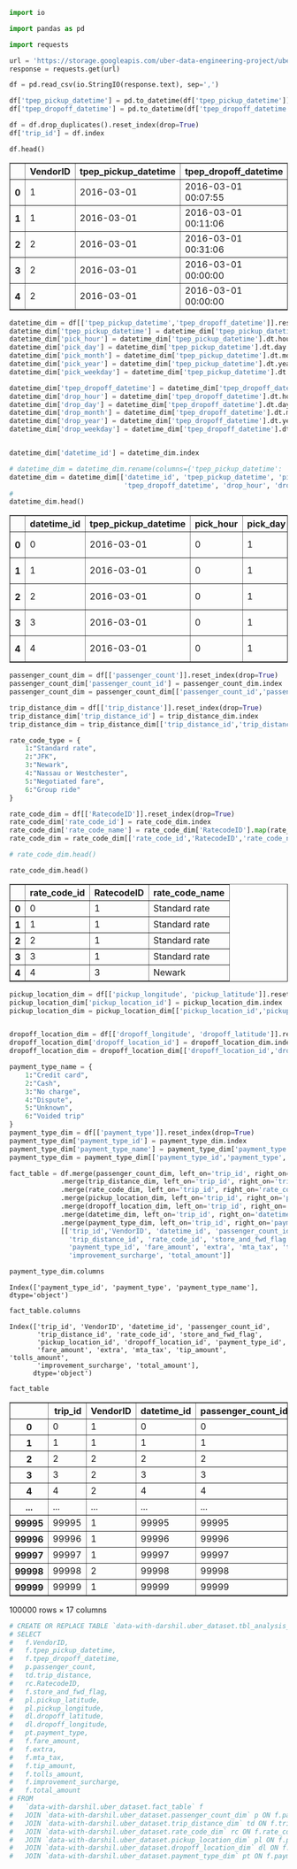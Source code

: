 ```python
import io
```


```python
import pandas as pd
```


```python
import requests
```


```python
url = 'https://storage.googleapis.com/uber-data-engineering-project/uber_data.csv'
response = requests.get(url)
```


```python
df = pd.read_csv(io.StringIO(response.text), sep=',')
```


```python
df['tpep_pickup_datetime'] = pd.to_datetime(df['tpep_pickup_datetime'])
df['tpep_dropoff_datetime'] = pd.to_datetime(df['tpep_dropoff_datetime'])
```


```python
df = df.drop_duplicates().reset_index(drop=True)
df['trip_id'] = df.index
```


```python
df.head()
```




<div>
<style scoped>
    .dataframe tbody tr th:only-of-type {
        vertical-align: middle;
    }

    .dataframe tbody tr th {
        vertical-align: top;
    }

    .dataframe thead th {
        text-align: right;
    }
</style>
<table border="1" class="dataframe">
  <thead>
    <tr style="text-align: right;">
      <th></th>
      <th>VendorID</th>
      <th>tpep_pickup_datetime</th>
      <th>tpep_dropoff_datetime</th>
      <th>passenger_count</th>
      <th>trip_distance</th>
      <th>pickup_longitude</th>
      <th>pickup_latitude</th>
      <th>RatecodeID</th>
      <th>store_and_fwd_flag</th>
      <th>dropoff_longitude</th>
      <th>dropoff_latitude</th>
      <th>payment_type</th>
      <th>fare_amount</th>
      <th>extra</th>
      <th>mta_tax</th>
      <th>tip_amount</th>
      <th>tolls_amount</th>
      <th>improvement_surcharge</th>
      <th>total_amount</th>
      <th>trip_id</th>
    </tr>
  </thead>
  <tbody>
    <tr>
      <th>0</th>
      <td>1</td>
      <td>2016-03-01</td>
      <td>2016-03-01 00:07:55</td>
      <td>1</td>
      <td>2.50</td>
      <td>-73.976746</td>
      <td>40.765152</td>
      <td>1</td>
      <td>N</td>
      <td>-74.004265</td>
      <td>40.746128</td>
      <td>1</td>
      <td>9.0</td>
      <td>0.5</td>
      <td>0.5</td>
      <td>2.05</td>
      <td>0.00</td>
      <td>0.3</td>
      <td>12.35</td>
      <td>0</td>
    </tr>
    <tr>
      <th>1</th>
      <td>1</td>
      <td>2016-03-01</td>
      <td>2016-03-01 00:11:06</td>
      <td>1</td>
      <td>2.90</td>
      <td>-73.983482</td>
      <td>40.767925</td>
      <td>1</td>
      <td>N</td>
      <td>-74.005943</td>
      <td>40.733166</td>
      <td>1</td>
      <td>11.0</td>
      <td>0.5</td>
      <td>0.5</td>
      <td>3.05</td>
      <td>0.00</td>
      <td>0.3</td>
      <td>15.35</td>
      <td>1</td>
    </tr>
    <tr>
      <th>2</th>
      <td>2</td>
      <td>2016-03-01</td>
      <td>2016-03-01 00:31:06</td>
      <td>2</td>
      <td>19.98</td>
      <td>-73.782021</td>
      <td>40.644810</td>
      <td>1</td>
      <td>N</td>
      <td>-73.974541</td>
      <td>40.675770</td>
      <td>1</td>
      <td>54.5</td>
      <td>0.5</td>
      <td>0.5</td>
      <td>8.00</td>
      <td>0.00</td>
      <td>0.3</td>
      <td>63.80</td>
      <td>2</td>
    </tr>
    <tr>
      <th>3</th>
      <td>2</td>
      <td>2016-03-01</td>
      <td>2016-03-01 00:00:00</td>
      <td>3</td>
      <td>10.78</td>
      <td>-73.863419</td>
      <td>40.769814</td>
      <td>1</td>
      <td>N</td>
      <td>-73.969650</td>
      <td>40.757767</td>
      <td>1</td>
      <td>31.5</td>
      <td>0.0</td>
      <td>0.5</td>
      <td>3.78</td>
      <td>5.54</td>
      <td>0.3</td>
      <td>41.62</td>
      <td>3</td>
    </tr>
    <tr>
      <th>4</th>
      <td>2</td>
      <td>2016-03-01</td>
      <td>2016-03-01 00:00:00</td>
      <td>5</td>
      <td>30.43</td>
      <td>-73.971741</td>
      <td>40.792183</td>
      <td>3</td>
      <td>N</td>
      <td>-74.177170</td>
      <td>40.695053</td>
      <td>1</td>
      <td>98.0</td>
      <td>0.0</td>
      <td>0.0</td>
      <td>0.00</td>
      <td>15.50</td>
      <td>0.3</td>
      <td>113.80</td>
      <td>4</td>
    </tr>
  </tbody>
</table>
</div>




```python
datetime_dim = df[['tpep_pickup_datetime','tpep_dropoff_datetime']].reset_index(drop=True)
datetime_dim['tpep_pickup_datetime'] = datetime_dim['tpep_pickup_datetime']
datetime_dim['pick_hour'] = datetime_dim['tpep_pickup_datetime'].dt.hour
datetime_dim['pick_day'] = datetime_dim['tpep_pickup_datetime'].dt.day
datetime_dim['pick_month'] = datetime_dim['tpep_pickup_datetime'].dt.month
datetime_dim['pick_year'] = datetime_dim['tpep_pickup_datetime'].dt.year
datetime_dim['pick_weekday'] = datetime_dim['tpep_pickup_datetime'].dt.weekday

datetime_dim['tpep_dropoff_datetime'] = datetime_dim['tpep_dropoff_datetime']
datetime_dim['drop_hour'] = datetime_dim['tpep_dropoff_datetime'].dt.hour
datetime_dim['drop_day'] = datetime_dim['tpep_dropoff_datetime'].dt.day
datetime_dim['drop_month'] = datetime_dim['tpep_dropoff_datetime'].dt.month
datetime_dim['drop_year'] = datetime_dim['tpep_dropoff_datetime'].dt.year
datetime_dim['drop_weekday'] = datetime_dim['tpep_dropoff_datetime'].dt.weekday


datetime_dim['datetime_id'] = datetime_dim.index

# datetime_dim = datetime_dim.rename(columns={'tpep_pickup_datetime': 'datetime_id'}).reset_index(drop=True)
datetime_dim = datetime_dim[['datetime_id', 'tpep_pickup_datetime', 'pick_hour', 'pick_day', 'pick_month', 'pick_year', 'pick_weekday',
                             'tpep_dropoff_datetime', 'drop_hour', 'drop_day', 'drop_month', 'drop_year', 'drop_weekday']]
#
datetime_dim.head()
```




<div>
<style scoped>
    .dataframe tbody tr th:only-of-type {
        vertical-align: middle;
    }

    .dataframe tbody tr th {
        vertical-align: top;
    }

    .dataframe thead th {
        text-align: right;
    }
</style>
<table border="1" class="dataframe">
  <thead>
    <tr style="text-align: right;">
      <th></th>
      <th>datetime_id</th>
      <th>tpep_pickup_datetime</th>
      <th>pick_hour</th>
      <th>pick_day</th>
      <th>pick_month</th>
      <th>pick_year</th>
      <th>pick_weekday</th>
      <th>tpep_dropoff_datetime</th>
      <th>drop_hour</th>
      <th>drop_day</th>
      <th>drop_month</th>
      <th>drop_year</th>
      <th>drop_weekday</th>
    </tr>
  </thead>
  <tbody>
    <tr>
      <th>0</th>
      <td>0</td>
      <td>2016-03-01</td>
      <td>0</td>
      <td>1</td>
      <td>3</td>
      <td>2016</td>
      <td>1</td>
      <td>2016-03-01 00:07:55</td>
      <td>0</td>
      <td>1</td>
      <td>3</td>
      <td>2016</td>
      <td>1</td>
    </tr>
    <tr>
      <th>1</th>
      <td>1</td>
      <td>2016-03-01</td>
      <td>0</td>
      <td>1</td>
      <td>3</td>
      <td>2016</td>
      <td>1</td>
      <td>2016-03-01 00:11:06</td>
      <td>0</td>
      <td>1</td>
      <td>3</td>
      <td>2016</td>
      <td>1</td>
    </tr>
    <tr>
      <th>2</th>
      <td>2</td>
      <td>2016-03-01</td>
      <td>0</td>
      <td>1</td>
      <td>3</td>
      <td>2016</td>
      <td>1</td>
      <td>2016-03-01 00:31:06</td>
      <td>0</td>
      <td>1</td>
      <td>3</td>
      <td>2016</td>
      <td>1</td>
    </tr>
    <tr>
      <th>3</th>
      <td>3</td>
      <td>2016-03-01</td>
      <td>0</td>
      <td>1</td>
      <td>3</td>
      <td>2016</td>
      <td>1</td>
      <td>2016-03-01 00:00:00</td>
      <td>0</td>
      <td>1</td>
      <td>3</td>
      <td>2016</td>
      <td>1</td>
    </tr>
    <tr>
      <th>4</th>
      <td>4</td>
      <td>2016-03-01</td>
      <td>0</td>
      <td>1</td>
      <td>3</td>
      <td>2016</td>
      <td>1</td>
      <td>2016-03-01 00:00:00</td>
      <td>0</td>
      <td>1</td>
      <td>3</td>
      <td>2016</td>
      <td>1</td>
    </tr>
  </tbody>
</table>
</div>




```python
passenger_count_dim = df[['passenger_count']].reset_index(drop=True)
passenger_count_dim['passenger_count_id'] = passenger_count_dim.index
passenger_count_dim = passenger_count_dim[['passenger_count_id','passenger_count']]

trip_distance_dim = df[['trip_distance']].reset_index(drop=True)
trip_distance_dim['trip_distance_id'] = trip_distance_dim.index
trip_distance_dim = trip_distance_dim[['trip_distance_id','trip_distance']]
```


```python
rate_code_type = {
    1:"Standard rate",
    2:"JFK",
    3:"Newark",
    4:"Nassau or Westchester",
    5:"Negotiated fare",
    6:"Group ride"
}

rate_code_dim = df[['RatecodeID']].reset_index(drop=True)
rate_code_dim['rate_code_id'] = rate_code_dim.index
rate_code_dim['rate_code_name'] = rate_code_dim['RatecodeID'].map(rate_code_type)
rate_code_dim = rate_code_dim[['rate_code_id','RatecodeID','rate_code_name']]

# rate_code_dim.head()
```


```python
rate_code_dim.head()
```




<div>
<style scoped>
    .dataframe tbody tr th:only-of-type {
        vertical-align: middle;
    }

    .dataframe tbody tr th {
        vertical-align: top;
    }

    .dataframe thead th {
        text-align: right;
    }
</style>
<table border="1" class="dataframe">
  <thead>
    <tr style="text-align: right;">
      <th></th>
      <th>rate_code_id</th>
      <th>RatecodeID</th>
      <th>rate_code_name</th>
    </tr>
  </thead>
  <tbody>
    <tr>
      <th>0</th>
      <td>0</td>
      <td>1</td>
      <td>Standard rate</td>
    </tr>
    <tr>
      <th>1</th>
      <td>1</td>
      <td>1</td>
      <td>Standard rate</td>
    </tr>
    <tr>
      <th>2</th>
      <td>2</td>
      <td>1</td>
      <td>Standard rate</td>
    </tr>
    <tr>
      <th>3</th>
      <td>3</td>
      <td>1</td>
      <td>Standard rate</td>
    </tr>
    <tr>
      <th>4</th>
      <td>4</td>
      <td>3</td>
      <td>Newark</td>
    </tr>
  </tbody>
</table>
</div>




```python
pickup_location_dim = df[['pickup_longitude', 'pickup_latitude']].reset_index(drop=True)
pickup_location_dim['pickup_location_id'] = pickup_location_dim.index
pickup_location_dim = pickup_location_dim[['pickup_location_id','pickup_latitude','pickup_longitude']] 


dropoff_location_dim = df[['dropoff_longitude', 'dropoff_latitude']].reset_index(drop=True)
dropoff_location_dim['dropoff_location_id'] = dropoff_location_dim.index
dropoff_location_dim = dropoff_location_dim[['dropoff_location_id','dropoff_latitude','dropoff_longitude']]
```


```python
payment_type_name = {
    1:"Credit card",
    2:"Cash",
    3:"No charge",
    4:"Dispute",
    5:"Unknown",
    6:"Voided trip"
}
payment_type_dim = df[['payment_type']].reset_index(drop=True)
payment_type_dim['payment_type_id'] = payment_type_dim.index
payment_type_dim['payment_type_name'] = payment_type_dim['payment_type'].map(payment_type_name)
payment_type_dim = payment_type_dim[['payment_type_id','payment_type','payment_type_name']]
```


```python
fact_table = df.merge(passenger_count_dim, left_on='trip_id', right_on='passenger_count_id') \
             .merge(trip_distance_dim, left_on='trip_id', right_on='trip_distance_id') \
             .merge(rate_code_dim, left_on='trip_id', right_on='rate_code_id') \
             .merge(pickup_location_dim, left_on='trip_id', right_on='pickup_location_id') \
             .merge(dropoff_location_dim, left_on='trip_id', right_on='dropoff_location_id')\
             .merge(datetime_dim, left_on='trip_id', right_on='datetime_id') \
             .merge(payment_type_dim, left_on='trip_id', right_on='payment_type_id') \
             [['trip_id','VendorID', 'datetime_id', 'passenger_count_id',
               'trip_distance_id', 'rate_code_id', 'store_and_fwd_flag', 'pickup_location_id', 'dropoff_location_id',
               'payment_type_id', 'fare_amount', 'extra', 'mta_tax', 'tip_amount', 'tolls_amount',
               'improvement_surcharge', 'total_amount']]
```


```python
payment_type_dim.columns
```




    Index(['payment_type_id', 'payment_type', 'payment_type_name'], dtype='object')




```python
fact_table.columns
```




    Index(['trip_id', 'VendorID', 'datetime_id', 'passenger_count_id',
           'trip_distance_id', 'rate_code_id', 'store_and_fwd_flag',
           'pickup_location_id', 'dropoff_location_id', 'payment_type_id',
           'fare_amount', 'extra', 'mta_tax', 'tip_amount', 'tolls_amount',
           'improvement_surcharge', 'total_amount'],
          dtype='object')




```python
fact_table
```




<div>
<style scoped>
    .dataframe tbody tr th:only-of-type {
        vertical-align: middle;
    }

    .dataframe tbody tr th {
        vertical-align: top;
    }

    .dataframe thead th {
        text-align: right;
    }
</style>
<table border="1" class="dataframe">
  <thead>
    <tr style="text-align: right;">
      <th></th>
      <th>trip_id</th>
      <th>VendorID</th>
      <th>datetime_id</th>
      <th>passenger_count_id</th>
      <th>trip_distance_id</th>
      <th>rate_code_id</th>
      <th>store_and_fwd_flag</th>
      <th>pickup_location_id</th>
      <th>dropoff_location_id</th>
      <th>payment_type_id</th>
      <th>fare_amount</th>
      <th>extra</th>
      <th>mta_tax</th>
      <th>tip_amount</th>
      <th>tolls_amount</th>
      <th>improvement_surcharge</th>
      <th>total_amount</th>
    </tr>
  </thead>
  <tbody>
    <tr>
      <th>0</th>
      <td>0</td>
      <td>1</td>
      <td>0</td>
      <td>0</td>
      <td>0</td>
      <td>0</td>
      <td>N</td>
      <td>0</td>
      <td>0</td>
      <td>0</td>
      <td>9.0</td>
      <td>0.5</td>
      <td>0.5</td>
      <td>2.05</td>
      <td>0.00</td>
      <td>0.3</td>
      <td>12.35</td>
    </tr>
    <tr>
      <th>1</th>
      <td>1</td>
      <td>1</td>
      <td>1</td>
      <td>1</td>
      <td>1</td>
      <td>1</td>
      <td>N</td>
      <td>1</td>
      <td>1</td>
      <td>1</td>
      <td>11.0</td>
      <td>0.5</td>
      <td>0.5</td>
      <td>3.05</td>
      <td>0.00</td>
      <td>0.3</td>
      <td>15.35</td>
    </tr>
    <tr>
      <th>2</th>
      <td>2</td>
      <td>2</td>
      <td>2</td>
      <td>2</td>
      <td>2</td>
      <td>2</td>
      <td>N</td>
      <td>2</td>
      <td>2</td>
      <td>2</td>
      <td>54.5</td>
      <td>0.5</td>
      <td>0.5</td>
      <td>8.00</td>
      <td>0.00</td>
      <td>0.3</td>
      <td>63.80</td>
    </tr>
    <tr>
      <th>3</th>
      <td>3</td>
      <td>2</td>
      <td>3</td>
      <td>3</td>
      <td>3</td>
      <td>3</td>
      <td>N</td>
      <td>3</td>
      <td>3</td>
      <td>3</td>
      <td>31.5</td>
      <td>0.0</td>
      <td>0.5</td>
      <td>3.78</td>
      <td>5.54</td>
      <td>0.3</td>
      <td>41.62</td>
    </tr>
    <tr>
      <th>4</th>
      <td>4</td>
      <td>2</td>
      <td>4</td>
      <td>4</td>
      <td>4</td>
      <td>4</td>
      <td>N</td>
      <td>4</td>
      <td>4</td>
      <td>4</td>
      <td>98.0</td>
      <td>0.0</td>
      <td>0.0</td>
      <td>0.00</td>
      <td>15.50</td>
      <td>0.3</td>
      <td>113.80</td>
    </tr>
    <tr>
      <th>...</th>
      <td>...</td>
      <td>...</td>
      <td>...</td>
      <td>...</td>
      <td>...</td>
      <td>...</td>
      <td>...</td>
      <td>...</td>
      <td>...</td>
      <td>...</td>
      <td>...</td>
      <td>...</td>
      <td>...</td>
      <td>...</td>
      <td>...</td>
      <td>...</td>
      <td>...</td>
    </tr>
    <tr>
      <th>99995</th>
      <td>99995</td>
      <td>1</td>
      <td>99995</td>
      <td>99995</td>
      <td>99995</td>
      <td>99995</td>
      <td>N</td>
      <td>99995</td>
      <td>99995</td>
      <td>99995</td>
      <td>5.0</td>
      <td>0.0</td>
      <td>0.5</td>
      <td>0.00</td>
      <td>0.00</td>
      <td>0.3</td>
      <td>5.80</td>
    </tr>
    <tr>
      <th>99996</th>
      <td>99996</td>
      <td>1</td>
      <td>99996</td>
      <td>99996</td>
      <td>99996</td>
      <td>99996</td>
      <td>N</td>
      <td>99996</td>
      <td>99996</td>
      <td>99996</td>
      <td>14.0</td>
      <td>0.0</td>
      <td>0.5</td>
      <td>2.00</td>
      <td>0.00</td>
      <td>0.3</td>
      <td>16.80</td>
    </tr>
    <tr>
      <th>99997</th>
      <td>99997</td>
      <td>1</td>
      <td>99997</td>
      <td>99997</td>
      <td>99997</td>
      <td>99997</td>
      <td>N</td>
      <td>99997</td>
      <td>99997</td>
      <td>99997</td>
      <td>29.0</td>
      <td>0.0</td>
      <td>0.5</td>
      <td>8.80</td>
      <td>5.54</td>
      <td>0.3</td>
      <td>44.14</td>
    </tr>
    <tr>
      <th>99998</th>
      <td>99998</td>
      <td>2</td>
      <td>99998</td>
      <td>99998</td>
      <td>99998</td>
      <td>99998</td>
      <td>N</td>
      <td>99998</td>
      <td>99998</td>
      <td>99998</td>
      <td>5.5</td>
      <td>0.5</td>
      <td>0.5</td>
      <td>1.36</td>
      <td>0.00</td>
      <td>0.3</td>
      <td>8.16</td>
    </tr>
    <tr>
      <th>99999</th>
      <td>99999</td>
      <td>1</td>
      <td>99999</td>
      <td>99999</td>
      <td>99999</td>
      <td>99999</td>
      <td>N</td>
      <td>99999</td>
      <td>99999</td>
      <td>99999</td>
      <td>6.0</td>
      <td>0.0</td>
      <td>0.5</td>
      <td>0.00</td>
      <td>0.00</td>
      <td>0.3</td>
      <td>6.80</td>
    </tr>
  </tbody>
</table>
<p>100000 rows × 17 columns</p>
</div>




```python
# CREATE OR REPLACE TABLE `data-with-darshil.uber_dataset.tbl_analysis_report` AS (
# SELECT
#   f.VendorID,
#   f.tpep_pickup_datetime,
#   f.tpep_dropoff_datetime,
#   p.passenger_count,
#   td.trip_distance,
#   rc.RatecodeID,
#   f.store_and_fwd_flag,
#   pl.pickup_latitude,
#   pl.pickup_longitude,
#   dl.dropoff_latitude,
#   dl.dropoff_longitude,
#   pt.payment_type,
#   f.fare_amount,
#   f.extra,
#   f.mta_tax,
#   f.tip_amount,
#   f.tolls_amount,
#   f.improvement_surcharge,
#   f.total_amount
# FROM
#   `data-with-darshil.uber_dataset.fact_table` f
#   JOIN `data-with-darshil.uber_dataset.passenger_count_dim` p ON f.passenger_count_id = p.passenger_count_id
#   JOIN `data-with-darshil.uber_dataset.trip_distance_dim` td ON f.trip_distance_id = td.trip_distance_id
#   JOIN `data-with-darshil.uber_dataset.rate_code_dim` rc ON f.rate_code_id = rc.rate_code_id
#   JOIN `data-with-darshil.uber_dataset.pickup_location_dim` pl ON f.pickup_location_id = pl.pickup_location_id
#   JOIN `data-with-darshil.uber_dataset.dropoff_location_dim` dl ON f.dropoff_location_id = dl.dropoff_location_id
#   JOIN `data-with-darshil.uber_dataset.payment_type_dim` pt ON f.payment_type_id = pt.payment_type_id);
```
